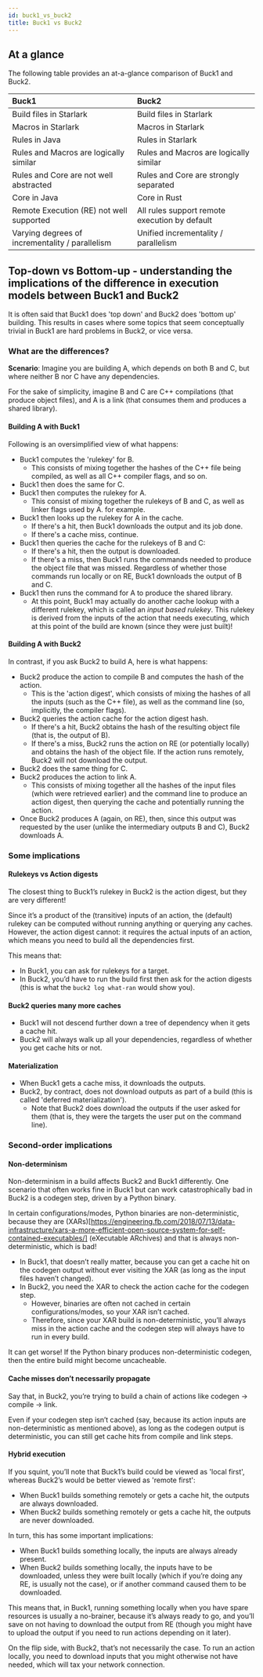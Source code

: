 ```yaml
---
id: buck1_vs_buck2
title: Buck1 vs Buck2
---
```


## At a glance

The following table provides an at-a-glance comparison of Buck1 and Buck2.

|Buck1 | Buck2 |
|:--|:--|
| Build files in Starlark | Build files in Starlark |
| Macros in Starlark | Macros in Starlark |
| Rules in Java | Rules in Starlark |
| Rules and Macros are logically similar | Rules and Macros are logically similar |
| Rules and Core are not well abstracted | Rules and Core are strongly separated |
| Core in Java | Core in Rust |
| Remote Execution (RE) not well supported | All rules support remote execution by default |
| Varying degrees of incrementality / parallelism | Unified incrementality / parallelism |

## Top-down vs Bottom-up - understanding the implications of the difference in execution models between Buck1 and Buck2

It is often said that Buck1 does 'top down' and Buck2 does 'bottom up' building. This results in cases where some topics that seem conceptually trivial in Buck1 are hard problems in Buck2, or vice versa.

### What are the differences?

**Scenario**: Imagine you are building A, which depends on both B and C, but where neither B nor C have any dependencies.

For the sake of simplicity, imagine B and C are C++ compilations (that produce object files), and A is a link (that consumes them and produces a shared library).

#### Building A with Buck1

Following is an oversimplified view of what happens:

* Buck1 computes the 'rulekey' for B.
  * This consists of mixing together the hashes of the C++ file being compiled, as well as all C++ compiler flags, and so on.
* Buck1 then does the same for C.
* Buck1 then computes the rulekey for A.
  * This consist of mixing together the rulekeys of B and C, as well as linker flags used by A. for example.
* Buck1 then looks up the rulekey for A in the cache.
  * If there's a hit, then Buck1 downloads the output and its job done.
  * If there's a cache miss, continue.
* Buck1 then queries the cache for the rulekeys of B and C:
  * If there's a hit, then the output is downloaded.
  * If there's a miss, then Buck1 runs the commands needed to produce the object file that was missed. Regardless of whether those commands run locally or on RE, Buck1  downloads the output of B and C.
* Buck1 then runs the command for A to produce the shared library.
  * At this point, Buck1 may actually do another cache lookup with a different rulekey, which is called an *input based rulekey*. This rulekey is derived from the inputs of the action that needs executing, which at this point of the build are known (since they were just built)!

#### Building A with Buck2

In contrast, if you ask Buck2 to build A, here is what happens:

* Buck2 produce the action to compile B and computes the hash of the action.
  * This is the 'action digest', which consists of mixing the hashes of all the inputs (such as the C++ file), as well as the command line (so, implicitly, the compiler flags).
* Buck2 queries the action cache for the action digest hash.
  * If there's a hit, Buck2 obtains the hash of the resulting object file (that is, the output of B).
  * If there's a miss, Buck2 runs the action on RE (or potentially locally) and obtains the hash of the object file. If the action runs remotely, Buck2 will not download the output.
* Buck2 does the same thing for C.
* Buck2 produces the action to link A.
  * This consists of mixing together all the hashes of the input files (which were retrieved earlier) and the command line to produce an action digest, then querying the cache and potentially running the action.
* Once Buck2 produces A (again, on RE), then, since this output was requested by the user (unlike the intermediary outputs B and C), Buck2 downloads A.

### Some implications

#### Rulekeys vs Action digests

The closest thing to Buck1’s rulekey in Buck2 is the action digest, but they are very different!

Since it’s a product of the (transitive) inputs of an action, the (default) rulekey can be computed without running anything or querying any caches. However, the action digest cannot: it requires the actual inputs of an action, which means you need to build all the dependencies first.

This means that:

* In Buck1, you can ask for rulekeys for a target.
* In Buck2, you’d have to run the build first then ask for the action digests (this is what the `buck2 log what-ran` would show you).

#### Buck2 queries many more caches

* Buck1 will not descend further down a tree of dependency when it gets a cache hit.
* Buck2 will always walk up all your dependencies, regardless of whether you get cache hits or not.

#### Materialization

* When Buck1 gets a cache miss, it downloads the outputs.
* Buck2, by contract, does not download outputs as part of a build (this is called 'deferred materialization').
  * Note that Buck2 does download the outputs if the user asked for them (that is, they were the targets the user put on the command line).

### Second-order implications

#### Non-determinism

Non-determinism in a build affects Buck2 and Buck1 differently. One scenario that often works fine in Buck1 but can work catastrophically bad in Buck2 is a codegen step, driven by a Python binary.

In certain configurations/modes, Python binaries are non-deterministic, because they are (XARs)[https://engineering.fb.com/2018/07/13/data-infrastructure/xars-a-more-efficient-open-source-system-for-self-contained-executables/] (eXecutable ARchives) and that is always non-deterministic, which is bad!

* In Buck1, that doesn’t really matter, because you can get a cache hit on the codegen output without ever visiting the XAR (as long as the input files haven’t changed).
* In Buck2, you need the XAR to check the action cache for the codegen step.
  * However, binaries are often not cached in certain configurations/modes, so your XAR isn’t cached.
  * Therefore, since your XAR build is non-deterministic, you’ll always miss in the action cache and the codegen step will always have to run in every build.

It can get worse! If the Python binary produces non-deterministic codegen, then the entire build might become uncacheable.

#### Cache misses don’t necessarily propagate

Say that, in Buck2, you’re trying to build a chain of actions like codegen -> compile -> link.

Even if your codegen step isn’t cached (say, because its action inputs are non-deterministic as mentioned above), as long as the codegen output is deterministic, you can still get cache hits from compile and link steps.

#### Hybrid execution

If you squint, you’ll note that Buck1’s build could be viewed as 'local first', whereas Buck2’s would be better viewed as 'remote first':

* When Buck1 builds something remotely or gets a cache hit, the outputs are always downloaded.
* When Buck2 builds something remotely or gets a cache hit, the outputs are never downloaded.

In turn, this has some important implications:

* When Buck1 builds something locally, the inputs are always already present.
* When Buck2 builds something locally, the inputs have to be downloaded, unless they were built locally (which if you’re doing any RE, is usually not the case), or if another command caused them to be downloaded.

This means that, in Buck1, running something locally when you have spare resources is usually  a no-brainer, because it’s always ready to go, and you’ll save on not having to download the output from RE (though you might have to upload the output if you need to run actions depending on it later).

On the flip side, with Buck2, that’s not necessarily the case. To run an action locally, you need to download inputs that you might otherwise not have needed, which will tax your network connection.
